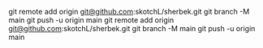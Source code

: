 git remote add origin git@github.com:skotchL/sherbek.git
git branch -M main
git push -u origin main
git remote add origin git@github.com:skotchL/sherbek.git
git branch -M main
git push -u origin main
